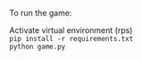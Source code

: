 To run the game:  

Activate virtual environment (rps)  
`pip install -r requirements.txt`  
`python game.py`
